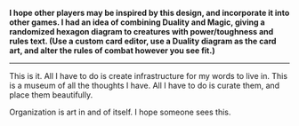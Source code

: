 **I hope other players may be inspired by this design, and incorporate it into other games. I had an idea of combining Duality and Magic, giving a randomized hexagon diagram to creatures with power/toughness and rules text. (Use a custom card editor, use a Duality diagram as the card art, and alter the rules of combat however you see fit.)**
* * * 
This is it. All I have to do is create infrastructure for my words to live in. This is a museum of all the thoughts I have. All I have to do is curate them, and place them beautifully.

Organization is art in and of itself. I hope someone sees this.